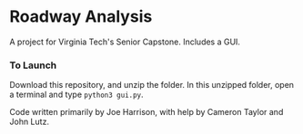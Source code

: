 # Roadway Analysis
A project for Virginia Tech's Senior Capstone. Includes a GUI.

### To Launch
Download this repository, and unzip the folder. In this unzipped folder, open a terminal and type `python3 gui.py`.

Code written primarily by Joe Harrison, with help by Cameron Taylor and John Lutz. 
